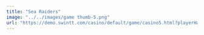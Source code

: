 ```yaml
---
title: "Sea Raiders"
image: "../../images/game thumb-5.png"
url: "https://demo.swintt.com/casino/default/game/casino5.html?playerHandle=999999&account=FunAcct&gameName=SeaRaiders&gameType=0&gameId=1159&lang=en&lsdId=swintt&deviceType=web&brandedLoader=swintt&lobbyUrl=https://demo.swintt.com"
---
```

